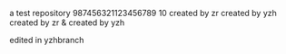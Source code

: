 a test repository
987456321123456789 10
created by zr
created by yzh
created by zr & created by yzh

edited in yzhbranch
